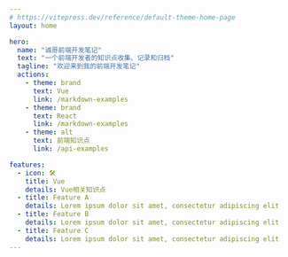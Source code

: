 ```yaml
---
# https://vitepress.dev/reference/default-theme-home-page
layout: home

hero:
  name: "诚哥前端开发笔记"
  text: "一个前端开发者的知识点收集、记录和归档"
  tagline: "欢迎来到我的前端开发笔记"
  actions:
    - theme: brand
      text: Vue
      link: /markdown-examples
    - theme: brand
      text: React
      link: /markdown-examples
    - theme: alt
      text: 前端知识点
      link: /api-examples

features:
  - icon: 🛠️
    title: Vue
    details: Vue相关知识点
  - title: Feature A
    details: Lorem ipsum dolor sit amet, consectetur adipiscing elit
  - title: Feature B
    details: Lorem ipsum dolor sit amet, consectetur adipiscing elit
  - title: Feature C
    details: Lorem ipsum dolor sit amet, consectetur adipiscing elit
---
```



<script setup>
import { VPTeamMembers } from 'vitepress/theme'

const members = [
  {
    avatar: 'https://www.github.com/Rakers1024.png',
    name: 'Chengzz',
    title: '前端工程师',
    links: [
      { icon: 'github', link: 'https://github.com/Rakers1024' },
      // { icon: 'twitter', link: 'https://twitter.com/Rakers4096' }
    ]
  }
]
</script>
<VPTeamMembers :members="members" style="margin-top:20px;" />